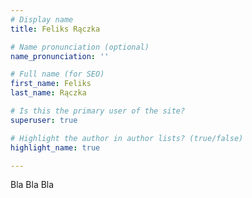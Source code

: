 ```yaml
---
# Display name
title: Feliks Rączka

# Name pronunciation (optional)
name_pronunciation: ''

# Full name (for SEO)
first_name: Feliks
last_name: Rączka

# Is this the primary user of the site?
superuser: true

# Highlight the author in author lists? (true/false)
highlight_name: true

---
```


Bla Bla Bla
